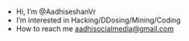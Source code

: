 -  Hi, I’m @AadhiseshanVr
-  I’m interested in Hacking/DDosing/Mining/Coding
-  How to reach me aadhisocialmedia@gmail.com
